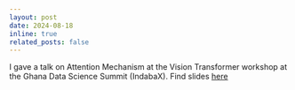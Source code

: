 ```yaml
---
layout: post
date: 2024-08-18
inline: true
related_posts: false
---
```


I gave a talk on Attention Mechanism at the Vision Transformer workshop at the Ghana Data Science Summit (IndabaX). Find slides [here](https://github.com/elias-dzobo/ViT-IndabaX/blob/main/README.md)